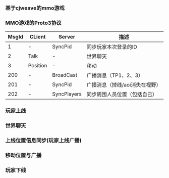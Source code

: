 
### 基于cjweave的mmo游戏

### MMO游戏的Proto3协议

| MsgId | CLient   | Server      | 描述                           |
| ----- | -------- | ----------- | ------------------------------ |
| 1     | -        | SyncPid     | 同步玩家本次登录的ID           |
| 2     | Talk     | -           | 世界聊天                       |
| 3     | Position | -           | 移动                           |
| 200   | -        | BroadCast   | 广播消息（TP1、2、3）          |
| 201   | -        | SyncPid     | 广播消息（掉线/aoi消失在视野） |
| 202   | -        | SyncPlayers | 同步周围人员位置（包括自己）   |


### 玩家上线

### 世界聊天

### 上线位置信息同步(玩家上线广播)

### 移动位置与广播

### 玩家下线

